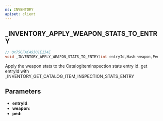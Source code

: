 ```yaml
---
ns: INVENTORY
apiset: client
---
```

## _INVENTORY_APPLY_WEAPON_STATS_TO_ENTRY

```c
// 0x75CFAC49301E134E
void _INVENTORY_APPLY_WEAPON_STATS_TO_ENTRY(int entryId,Hash weapon,Ped ped);
```

Apply the weapon stats to the CatalogItemInspection stats entry id. get entryId with _INVENTORY_GET_CATALOG_ITEM_INSPECTION_STATS_ENTRY

## Parameters
* **entryId**:
* **weapon**:
* **ped**:



